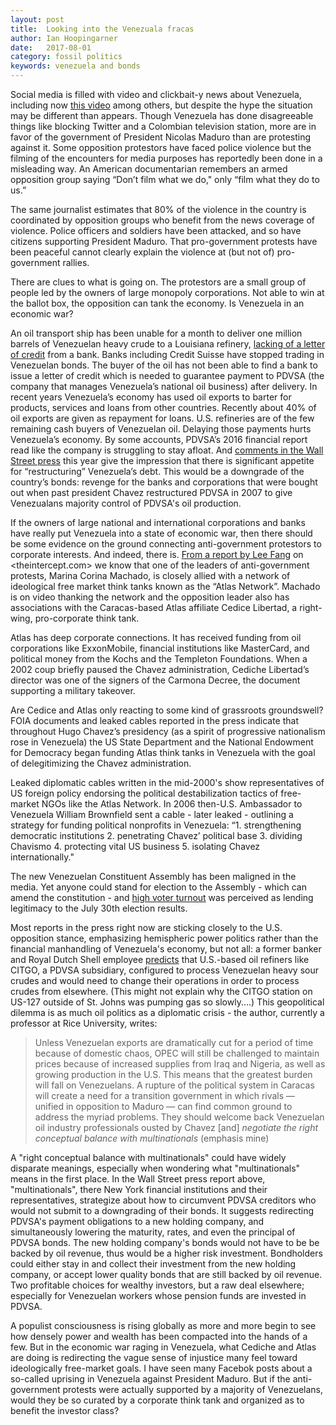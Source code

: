 ```yaml
---
layout: post
title:  Looking into the Venezuala fracas
author: Ian Hoopingarner
date:   2017-08-01
category: fossil politics
keywords: venezuela and bonds
---
```


Social media is filled with video and clickbait-y news about Venezuela, including now [this video](https://www.facebook.com/NowThisNews/videos/1544090949014357/) among others, but despite the hype the situation may be different than appears.  Though Venezuela has done disagreeable things like blocking Twitter and a Colombian television station, more are in favor of the government of President Nicolas Maduro than are protesting against it.  Some opposition protestors have faced police violence but the filming of the encounters for media purposes has reportedly been done in a misleading way.   An American documentarian remembers an armed opposition group saying “Don’t film what we do," only “film what they do to us.”  

The same journalist estimates that 80% of the violence in the country is coordinated by opposition groups who benefit from the news coverage of violence.  Police officers and soldiers have been attacked, and so have citizens supporting President Maduro.   That pro-government protests have been peaceful cannot clearly explain the violence at (but not of) pro-government rallies.  

There are clues to what is going on.  The protestors are a small group of people led by the owners of large monopoly corporations.  Not able to win at the ballot box, the opposition can tank the economy.  Is Venezuela in an economic war?  

An oil transport ship has been unable for a month to deliver one million barrels of Venezuelan heavy crude to a Louisiana refinery, [lacking of a letter of credit](https://www.reuters.com/article/us-venezuela-oil-cargo-exclusive-idUSKCN1AX2AA) from a bank.  Banks including Credit Suisse have stopped trading in Venezuelan bonds.  The buyer of the oil has not been able to find a bank to issue a letter of credit which is needed to guarantee payment to PDVSA (the company that manages Venezuela’s national oil business) after delivery.  In recent years Venezuela’s economy has used oil exports to barter for products, services and loans from other countries.  Recently about 40% of oil exports are given as repayment for loans.  U.S. refineries are of the few remaining cash buyers of Venezuelan oil.  Delaying those payments hurts Venezuela’s economy.  By some accounts, PDVSA’s 2016 financial report read like the company is struggling to stay afloat.  And [comments in the Wall Street press](https://www.bloomberg.com/view/articles/2017-07-24/lucky-investors-and-venezuelan-bonds) this year give the impression that there is significant appetite for “restructuring” Venezuela’s debt.  This would be a downgrade of the country’s bonds: revenge for the banks and corporations that were bought out when past president Chavez restructured PDVSA in 2007 to give Venezualans majority control of PDVSA's oil production.

If the owners of large national and international corporations and banks have really put Venezuela into a state of economic war, then there should be some evidence on the ground connecting anti-government protestors to corporate interests.  And indeed, there is. [From a report by Lee Fang](https://theintercept.com/2017/08/09/atlas-network-alejandro-chafuen-libertarian-think-tank-latin-america-brazil/) on <theintercept.com> we know that one of the leaders of anti-government protests, Marina Corina Machado, is closely allied with a network of ideological free market think tanks known as the “Atlas Network”.  Machado is on video thanking the network and the opposition leader also has associations with the Caracas-based Atlas affiliate Cedice Libertad, a right-wing, pro-corporate think tank.  

Atlas has deep corporate connections.  It has received funding from oil corporations like ExxonMobile, financial institutions like MasterCard, and political money from the Kochs and the Templeton Foundations.  When a 2002 coup briefly paused the Chavez administration, Cediche Libertad’s director was one of the signers of the Carmona Decree, the document supporting a military takeover.  

Are Cedice and Atlas only reacting to some kind of grassroots groundswell?  FOIA documents and leaked cables reported in the press indicate that throughout Hugo Chavez’s presidency (as a spirit of progressive nationalism rose in Venezuela) the US State Department and the National Endowment for Democracy began funding Atlas think tanks in Venezuela with the goal of delegitimizing the Chavez administration.

Leaked diplomatic cables written in the mid-2000's show representatives of US foreign policy endorsing the political destabilization tactics of free-market NGOs like the Atlas Network.  In 2006 then-U.S. Ambassador to Venezuela William Brownfield sent a cable - later leaked - outlining a strategy for funding political nonprofits in Venezuela: “1. strengthening democratic institutions  2. penetrating Chavez’ political base  3. dividing Chavismo  4. protecting vital US business  5. isolating Chavez internationally."

The new Venezuelan Constituent Assembly has been maligned in the media.  Yet anyone could stand for election to the Assembly - which can amend the constitution - and [high voter turnout](https://venezuelanalysis.com/analysis/13282) was perceived as lending legitimacy to the July 30th election results.

Most reports in the press right now are sticking closely to the U.S. opposition stance, emphasizing hemispheric power politics rather than the financial manhandling of Venezuela's economy, but not all: a former banker and Royal Dutch Shell employee [predicts](http://thehill.com/blogs/pundits-blog/energy-environment/347384-as-venezuelans-continue-to-suffer-crisis-may-hit-you) that U.S.-based oil refiners like CITGO, a PDVSA subsidiary, configured to process Venezuelan heavy sour crudes and would need to change their operations in order to process crudes from elsewhere.  (This might not explain why the CITGO station on US-127 outside of St. Johns was pumping gas so slowly....)  This geopolitical dilemma is as much oil politics as a diplomatic crisis - the author, currently a professor at Rice University, writes:

>Unless Venezuelan exports are dramatically cut for a period of time because of domestic chaos, OPEC will still be challenged to maintain prices because of increased supplies from Iraq and Nigeria, as well as growing production in the U.S.
>This means that the greatest burden will fall on Venezuelans. A rupture of the political system in Caracas will create a need for a transition government in which rivals — unified in opposition to Maduro — can find common ground to address the myriad problems. They should welcome back Venezuelan oil industry professionals ousted by Chavez [and] *negotiate the right conceptual balance with multinationals* (emphasis mine)

A "right conceptual balance with multinationals" could have widely disparate meanings, especially when wondering what "multinationals" means in the first place.  In the Wall Street press report above, "multinationals", there New York financial institutions and their representatives, strategize about how to circumvent PDVSA creditors who would not submit to a downgrading of their bonds.  It suggests redirecting PDVSA's payment obligations to a new holding company, and simultaneously lowering the maturity, rates, and even the principal of PDVSA bonds.  The new holding company's bonds would not have to be be backed by oil revenue, thus would be a higher risk investment.  Bondholders could either stay in and collect their investment from the new holding company, or accept lower quality bonds that are still backed by oil revenue.   Two profitable choices for wealthy investors, but a raw deal elsewhere; especially for Venezuelan workers whose pension funds are invested in PDVSA.

A populist consciousness is rising globally as more and more begin to see how densely power and wealth has been compacted into the hands of a few.  But in the economic war raging in Venezuela, what Cediche and Atlas are doing is redirecting the vague sense of injustice many feel toward ideologically free-market goals.  I have seen many Facebok posts about a so-called uprising in Venezuela against President Maduro.  But if the anti-government protests were actually supported by a majority of Venezuelans, would they be so curated by a corporate think tank and organized as to benefit the investor class?
